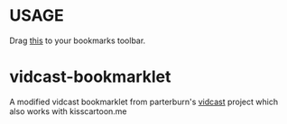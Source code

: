 # USAGE

Drag <a href="javascript:(function()%7Bwindow.sk_vid_cast%3Dtrue%3Bvar
d%3Ddocument%2Cz%3Dd.createElement('script')%2Cb%3Dd.body%2Cl%3Dd.location%3Btry%7Bif(!b)throw(0)%3Bz.setAttribute('src'%2C'https%3A%2F%2Fcdn.rawgit.com%2Fowyongsk%2Fvidcast-bookmarklet%2Fv0.1%2Fbookmarklet.js')%3Bb.appendChild(z)%3B%7Dcatch(e)%7Balert('Please
wait until the page has loaded.')%3B%7D%7D)()">this</a> to your bookmarks toolbar.

# vidcast-bookmarklet

A modified vidcast bookmarklet from parterburn's [vidcast](https://github.com/parterburn/vidcast) project which also works with kisscartoon.me

